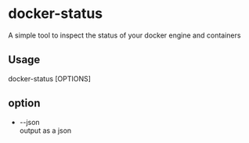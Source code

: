 # docker-status
A simple tool to inspect the status of your docker engine and containers

## Usage
docker-status [OPTIONS]

## option
- --json <br> output as a json

